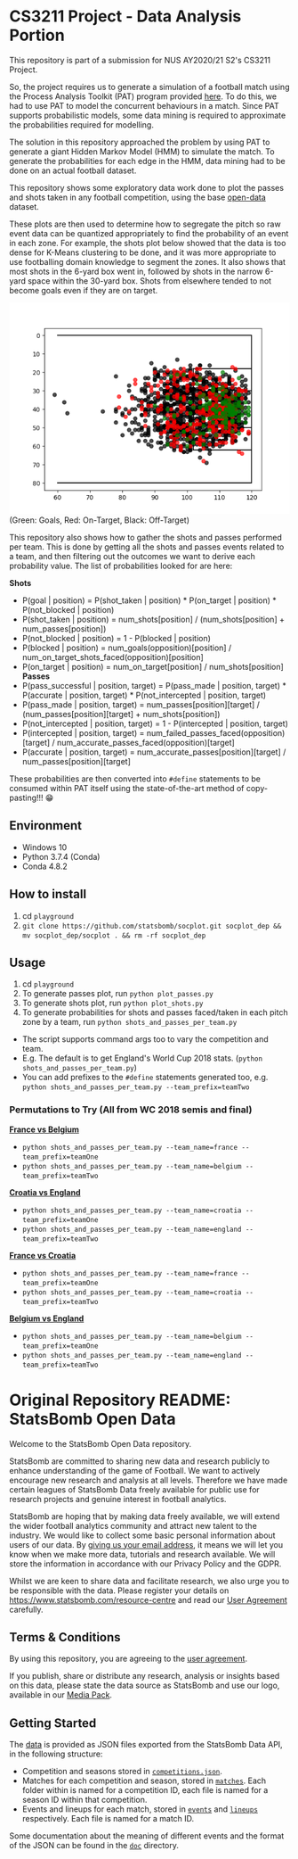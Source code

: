 # CS3211 Project - Data Analysis Portion
This repository is part of a submission for NUS AY2020/21 S2's CS3211 Project.

So, the project requires us to generate a simulation of a football match using the Process Analysis Toolkit (PAT) program provided [here](https://www.comp.nus.edu.sg/~pat/patdownload.htm). To do this, we had to use PAT to model the concurrent behaviours in a match. Since PAT supports probabilistic models, some data mining is required to approximate the probabilities required for modelling.

The solution in this repository approached the problem by using PAT to generate a giant Hidden Markov Model (HMM) to simulate the match. To generate the probabilities for each edge in the HMM, data mining had to be done on an actual football dataset.

This repository shows some exploratory data work done to plot the passes and shots taken in any football competition, using the 
base [open-data](https://github.com/statsbomb/open-data) dataset.

These plots are then used to determine how to segregate the pitch so raw event data can be quantized appropriately to find the 
probability of an event in each zone. For example, the shots plot below showed that the data is too dense for K-Means 
clustering to be done, and it was more appropriate to use footballing domain knowledge to segment the zones. It also shows that 
most shots in the 6-yard box went in, followed by shots in the narrow 6-yard space within the 30-yard box. Shots from elsewhere 
tended to not become goals even if they are on target.

![Shots Plot, FIFA World Cup 2018](playground/outputs/Shots_Fifa_World_Cup_2018.png)
(Green: Goals, Red: On-Target, Black: Off-Target)

This repository also shows how to gather the shots and passes performed per team. This is done by getting all the shots and passes 
events related to a team, and then filtering out the outcomes we want to derive each probability value.
The list of probabilities looked for are here:

**Shots**
- P(goal | position) = P(shot_taken | position) * P(on_target | position) * P(not_blocked | position)
- P(shot_taken | position) = num_shots[position] / (num_shots[position] + num_passes[position])
- P(not_blocked | position) = 1 - P(blocked | position)
- P(blocked | position) = num_goals(opposition)[position] / num_on_target_shots_faced(opposition)[position]
- P(on_target | position) = num_on_target[position] / num_shots[position]
**Passes**
- P(pass_successful | position, target) = P(pass_made | position, target) * P(accurate | position, target) * P(not_intercepted | position, target)
- P(pass_made | position, target) = num_passes[position][target] / (num_passes[position][target] + num_shots[position])
- P(not_intercepted | position, target) = 1 - P(intercepted | position, target)
- P(intercepted | position, target) = num_failed_passes_faced(opposition)[target] / num_accurate_passes_faced(opposition)[target]
- P(accurate | position, target) = num_accurate_passes[position][target] / num_passes[position][target]

These probabilities are then converted into `#define` statements to be consumed within PAT itself using the state-of-the-art method of copy-pasting!!! :grin:

## Environment
- Windows 10
- Python 3.7.4 (Conda)
- Conda 4.8.2

## How to install
1. cd `playground`
2. `git clone https://github.com/statsbomb/socplot.git socplot_dep && mv socplot_dep/socplot . && rm -rf socplot_dep`

## Usage
1. cd `playground`
2. To generate passes plot, run `python plot_passes.py`
3. To generate shots plot, run `python plot_shots.py`
4. To generate probabilities for shots and passes faced/taken in each pitch zone by a team, run `python shots_and_passes_per_team.py`
- The script supports command args too to vary the competition and team.
- E.g. The default is to get England's World Cup 2018 stats. (`python shots_and_passes_per_team.py`)
- You can add prefixes to the `#define` statements generated too, e.g. `python shots_and_passes_per_team.py --team_prefix=teamTwo`

### Permutations to Try (All from WC 2018 semis and final)

**[France vs Belgium](https://bleacherreport.com/articles/2785263-france-vs-belgium-betting-odds-preview-world-cup-2018-prediction-analysis)**
* `python shots_and_passes_per_team.py --team_name=france --team_prefix=teamOne`
* `python shots_and_passes_per_team.py --team_name=belgium --team_prefix=teamTwo`

**[Croatia vs England](https://www.skysports.com/football/croatia-vs-england/stats/385230)**
* `python shots_and_passes_per_team.py --team_name=croatia --team_prefix=teamOne`
* `python shots_and_passes_per_team.py --team_name=england --team_prefix=teamTwo`

**[France vs Croatia](https://www.skysports.com/football/france-vs-croatia/stats/385232)**
* `python shots_and_passes_per_team.py --team_name=france --team_prefix=teamOne`
* `python shots_and_passes_per_team.py --team_name=croatia --team_prefix=teamTwo`

**[Belgium vs England](https://www.skysports.com/football/belgium-vs-england/news/385231)**
* `python shots_and_passes_per_team.py --team_name=belgium --team_prefix=teamOne`
* `python shots_and_passes_per_team.py --team_name=england --team_prefix=teamTwo`

# Original Repository README: StatsBomb Open Data

Welcome to the StatsBomb Open Data repository.

StatsBomb are committed to sharing new data and research publicly to enhance understanding of the game of Football. We want to actively encourage new research and analysis at all levels. Therefore we have made certain leagues of StatsBomb Data freely available for public use for research projects and genuine interest in football analytics.

StatsBomb are hoping that by making data freely available, we will extend the wider football analytics community and attract new talent to the industry. We would like to collect some basic personal information about users of our data. By [giving us your email address](https://statsbomb.com/resource-centre/), it means we will let you know when we make more data, tutorials and research available. We will store the information in accordance with our Privacy Policy and the GDPR.

Whilst we are keen to share data and facilitate research, we also urge you to be responsible with the data. Please register your details on https://www.statsbomb.com/resource-centre and read our [User Agreement](LICENSE.pdf) carefully.


## Terms & Conditions

By using this repository, you are agreeing to the [user agreement](LICENSE.pdf).

If you publish, share or distribute any research, analysis or insights based on this data, please state the data source as StatsBomb and use our logo, available in our [Media Pack](https://statsbomb.com/media-pack/).

## Getting Started

The [data](./data/) is provided as JSON files exported from the StatsBomb Data API, in the following structure:

* Competition and seasons stored in [`competitions.json`](./data/competitions.json).
* Matches for each competition and season, stored in [`matches`](./data/matches/). Each folder within is named for a competition ID, each file is named for a season ID within that competition.
* Events and lineups for each match, stored in [`events`](./data/events/) and [`lineups`](./data/lineups/) respectively. Each file is named for a match ID.

Some documentation about the meaning of different events and the format of the JSON can be found in the [`doc`](./doc) directory.

